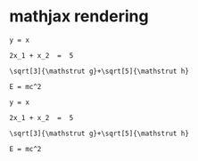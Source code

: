 # mathjax rendering

```mathjax
y = x
```

```mathjax
2x_1 + x_2  =  5
```

```mathjax
\sqrt[3]{\mathstrut g}+\sqrt[5]{\mathstrut h}
```

```mathjax
E = mc^2
```

```mathjax
y = x
```

```mathjax
2x_1 + x_2  =  5
```

```mathjax
\sqrt[3]{\mathstrut g}+\sqrt[5]{\mathstrut h}
```

```mathjax
E = mc^2
```
